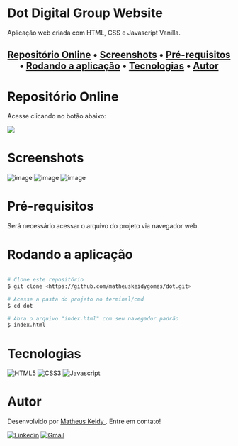 # Dot Digital Group Website

Aplicação web criada com HTML, CSS e Javascript Vanilla.  

<h2 align="center">
  <a href="#Repositório-Online">Repositório Online</a> • 
 <a href="#Screenshots">Screenshots</a> • 
 <a href="#Pré-requisitos">Pré-requisitos</a> • 
 <a href="#Rodando-a-aplicação">Rodando a aplicação</a> • 
 <a href="#Tecnologias">Tecnologias</a> • 
 <a href="#Autor">Autor </a>
</h2>

# Repositório Online

Acesse clicando no botão abaixo:   
  
<a href="https://matheuskeidygomes.github.io/dot/"> 
    <img src="https://img.shields.io/badge/GitHub-100000?style=for-the-badge&logo=github&logoColor=white"/> 
</a>

# Screenshots

![image](https://user-images.githubusercontent.com/74063350/204648947-4943c34b-82a9-4fed-8be2-e03de73dca47.png)
![image](https://user-images.githubusercontent.com/74063350/204649043-031dcf18-29a1-4cff-9afb-c051cba08317.png)
![image](https://user-images.githubusercontent.com/74063350/204649123-47595ed4-c6c6-4a63-99ff-0c563eea26c6.png)


# Pré-requisitos

Será necessário acessar o arquivo do projeto via navegador web.

# Rodando a aplicação

```bash

# Clone este repositório
$ git clone <https://github.com/matheuskeidygomes/dot.git>

# Acesse a pasta do projeto no terminal/cmd
$ cd dot

# Abra o arquivo "index.html" com seu navegador padrão
$ index.html

```

# Tecnologias 

![HTML5](https://img.shields.io/badge/HTML5-E34F26?style=for-the-badge&logo=html5&logoColor=white)
![CSS3](https://img.shields.io/badge/CSS3-1572B6?style=for-the-badge&logo=css3&logoColor=white)
![Javascript](https://img.shields.io/badge/JavaScript-F7DF1E?style=for-the-badge&logo=javascript&logoColor=black)

# Autor

Desenvolvido por <a href="https://github.com/matheuskeidygomes"> Matheus Keidy </a>. Entre em contato!  
  
[![Linkedin](https://img.shields.io/badge/LinkedIn-0077B5?style=for-the-badge&logo=linkedin&logoColor=white)](https://www.linkedin.com/in/matheus-keidy-7b9886190/)
[![Gmail](https://img.shields.io/badge/Gmail-D14836?style=for-the-badge&logo=gmail&logoColor=white)](mailto:matheuskeidygomes@gmail.com)







